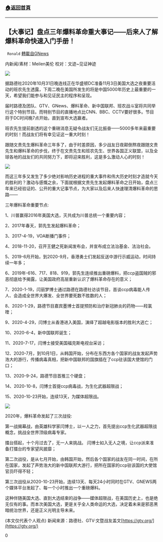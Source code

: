 ###  [:house:返回首頁](https://github.com/ourhimalayas/txt)
---

## 【大事记】盘点三年爆料革命重大事记——后来人了解爆料革命快速入门手册！
` Ronald` [轉載自GNews](https://gnews.org/zh-hans/516226/)

内新闻/素材：Meilen美伦 校对：文迹~见证神迹

![]()![](https://gnews-media-offload.s3.amazonaws.com/wp-content/uploads/2020/11/02033644/Screenshot_2020_1101_215314-1.png)

据路德社2020年10月31日晚连线正在华盛顿DC准备11月3日美国大选之夜重要活动的班农先生透露，下周二晚在美国所发生的将是中国5000年历史上最重要的一天，希望我们能参与和见证民主的程序和呈现。

届时路德及团队、GTV、GNews、爆料革命、新中国联邦、班农战斗室将共同举行这个特别节目。而特别节目的直播地点比CNN、BBC、CCTV要好很多。节目将于DC时间晚7点开始，直到宣布大选赢者。

班农先生提前剧透的这个重磅消息无疑令战友们无比振奋——5000多年来最重要的时刻！而战友们将有幸见证这一重大时刻！

跟随文贵先生爆料革命三年多了，由于时差原因，多少战友日夜颠倒熬夜跟随文贵先生和爆料革命的步伐，终于在文贵先生和班农先生、世界各国正义联盟，以及全球各地的战友们的共同努力下，即将迎来胜利，这是多么激动人心的时刻！

![]()![](https://gnews-media-offload.s3.amazonaws.com/wp-content/uploads/2020/11/02033721/1004-1-768x432-1.jpg)

而这三年多又发生了多少绝对影响历史进程的重大事件和伟大历史时刻才造就今天的胜利的？激动与感慨之余，下面就根据文贵先生发起爆料革命之日开始，盘点三年来已经验证的、公开的重大记事节点，为大家以及后来人快速理清爆料革命的思路——

三年爆料革命重要节点:

1、川普赢得2016年美国大选，灭共成为川普总统一个重要内容；

2、2017年春天，郭先生发起爆料革命；

3、2017-4-19，VOA断播门事件；

4、2018-11-20，召开王健之死新闻发布会，并宣布成立法治基金、法治社会。

5、2019-6月开始，到2020-9月，香港勇士们发起反送中游行示威运动，时间持续一年多；

6、2019年-616、717、818、919，郭先生连续推出重磅爆料，把ccp盗国贼的邪恶彻底给予揭露，让美国政府高层重新认识了爆料革命存在的意义；

7、2020-1-19，闫丽梦博士通过路德在路德社访谈节目，首谈ccp病毒能人传人、会造成全世界大爆发、全世界要死数不胜数的人；

8、2020-1-29，路德节目嘉宾墨博士首提预防和治疗新冠肺炎的药物——羟氯喹；

9、2020-4-29，闫博士从香港进入美国，演绎了超越电影版本的胜利大逃亡；

10、2020-6-4，新中国联邦诞生；

11、2020-7-17，闫博士接受美国福克斯电视台采访；

12、2020-7月，到10月1日，从韩国开始，分布在东西方各个国家的战友发起声势浩大的游行，传播病毒真相，把新中国联邦的国旗插在了ccp驻该国大使馆的门口；

13、2020-9-24，路德节目首推三个硬盘；

14、2020-10-8，闫博士首提ccp病毒战，为生化武器超限战；

15、2020-10-23开始，连续13天，为媒体超限战。

![]()![](https://gnews-media-offload.s3.amazonaws.com/wp-content/uploads/2020/11/02033832/IMG_20201022_085105_666.jpg)

2020年，爆料革命发起了三次战役:

第一战揭幕战，由英雄科学家闫博士，以一人之力，首先提出ccp生化武器超限战概念，挑战全世界顶级病毒专家。

擂台搭起，十个月过去了，无一人来挑战。
闫博士如入无人之境，让ccp派来准备打擂台的专家望风披靡；

第二次战役，是从七月开始，由韩国开始，然后各个国家的战友在同一时间，在所在国家，发起了声势浩大的新中国联邦大游行，把所在国家的ccp驻该国的大使馆官员吓得不轻；

第三次战役从2020-10-23开始，连续13天、每天24小时同时在GTV、GNEWS两个媒体平台发起了、每一个小时推出一个重磅爆料。

这种伴随美国大选、直到大选结束的战争——媒体超限战，在美国历史上，也是绝无仅有的事。而本次美国大选，更是关乎全人类命运的大选，决定着未来是邪恶黑暗统治世界，还是正义光明主导未来。

(本文仅代表个人观点)
新闻来源：路德社、GTV·文暨战友盖文[https://gtv.org/](https://gtv.org/)

0

